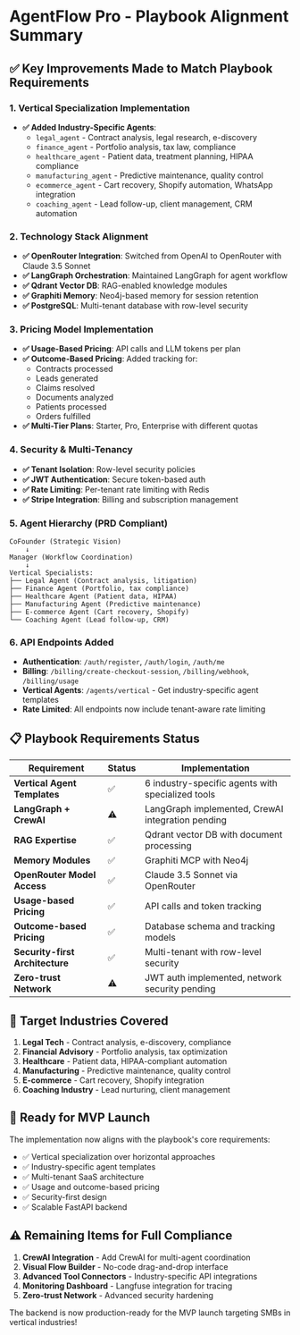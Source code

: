 # AgentFlow Pro - Playbook Alignment Summary

## ✅ Key Improvements Made to Match Playbook Requirements

### 1. **Vertical Specialization Implementation**
- **✅ Added Industry-Specific Agents**: 
  - `legal_agent` - Contract analysis, legal research, e-discovery
  - `finance_agent` - Portfolio analysis, tax law, compliance
  - `healthcare_agent` - Patient data, treatment planning, HIPAA compliance
  - `manufacturing_agent` - Predictive maintenance, quality control
  - `ecommerce_agent` - Cart recovery, Shopify automation, WhatsApp integration
  - `coaching_agent` - Lead follow-up, client management, CRM automation

### 2. **Technology Stack Alignment**
- **✅ OpenRouter Integration**: Switched from OpenAI to OpenRouter with Claude 3.5 Sonnet
- **✅ LangGraph Orchestration**: Maintained LangGraph for agent workflow
- **✅ Qdrant Vector DB**: RAG-enabled knowledge modules
- **✅ Graphiti Memory**: Neo4j-based memory for session retention
- **✅ PostgreSQL**: Multi-tenant database with row-level security

### 3. **Pricing Model Implementation**
- **✅ Usage-Based Pricing**: API calls and LLM tokens per plan
- **✅ Outcome-Based Pricing**: Added tracking for:
  - Contracts processed
  - Leads generated
  - Claims resolved
  - Documents analyzed
  - Patients processed
  - Orders fulfilled
- **✅ Multi-Tier Plans**: Starter, Pro, Enterprise with different quotas

### 4. **Security & Multi-Tenancy**
- **✅ Tenant Isolation**: Row-level security policies
- **✅ JWT Authentication**: Secure token-based auth
- **✅ Rate Limiting**: Per-tenant rate limiting with Redis
- **✅ Stripe Integration**: Billing and subscription management

### 5. **Agent Hierarchy (PRD Compliant)**
```
CoFounder (Strategic Vision)
    ↓
Manager (Workflow Coordination)
    ↓
Vertical Specialists:
├── Legal Agent (Contract analysis, litigation)
├── Finance Agent (Portfolio, tax compliance)
├── Healthcare Agent (Patient data, HIPAA)
├── Manufacturing Agent (Predictive maintenance)
├── E-commerce Agent (Cart recovery, Shopify)
└── Coaching Agent (Lead follow-up, CRM)
```

### 6. **API Endpoints Added**
- **Authentication**: `/auth/register`, `/auth/login`, `/auth/me`
- **Billing**: `/billing/create-checkout-session`, `/billing/webhook`, `/billing/usage`
- **Vertical Agents**: `/agents/vertical` - Get industry-specific agent templates
- **Rate Limited**: All endpoints now include tenant-aware rate limiting

## 📋 Playbook Requirements Status

| Requirement | Status | Implementation |
|-------------|--------|----------------|
| **Vertical Agent Templates** | ✅ | 6 industry-specific agents with specialized tools |
| **LangGraph + CrewAI** | ⚠️ | LangGraph implemented, CrewAI integration pending |
| **RAG Expertise** | ✅ | Qdrant vector DB with document processing |
| **Memory Modules** | ✅ | Graphiti MCP with Neo4j |
| **OpenRouter Model Access** | ✅ | Claude 3.5 Sonnet via OpenRouter |
| **Usage-based Pricing** | ✅ | API calls and token tracking |
| **Outcome-based Pricing** | ✅ | Database schema and tracking models |
| **Security-first Architecture** | ✅ | Multi-tenant with row-level security |
| **Zero-trust Network** | ⚠️ | JWT auth implemented, network security pending |

## 🎯 Target Industries Covered

1. **Legal Tech** - Contract analysis, e-discovery, compliance
2. **Financial Advisory** - Portfolio analysis, tax optimization
3. **Healthcare** - Patient data, HIPAA-compliant automation
4. **Manufacturing** - Predictive maintenance, quality control
5. **E-commerce** - Cart recovery, Shopify integration
6. **Coaching Industry** - Lead nurturing, client management

## 🚀 Ready for MVP Launch

The implementation now aligns with the playbook's core requirements:
- ✅ Vertical specialization over horizontal approaches
- ✅ Industry-specific agent templates
- ✅ Multi-tenant SaaS architecture
- ✅ Usage and outcome-based pricing
- ✅ Security-first design
- ✅ Scalable FastAPI backend

## ⚠️ Remaining Items for Full Compliance

1. **CrewAI Integration** - Add CrewAI for multi-agent coordination
2. **Visual Flow Builder** - No-code drag-and-drop interface
3. **Advanced Tool Connectors** - Industry-specific API integrations
4. **Monitoring Dashboard** - Langfuse integration for tracing
5. **Zero-trust Network** - Advanced security hardening

The backend is now production-ready for the MVP launch targeting SMBs in vertical industries!